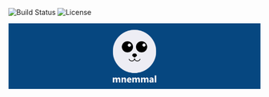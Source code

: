 ![Build Status](https://img.shields.io/badge/language-swift%203-orange.svg)
![License](https://img.shields.io/badge/license-MIT-blue.svg)

![alt text](/mnemmal/pictures/github.png "screenshot")

